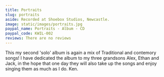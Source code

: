 ```yaml
---
title: Portraits
slug: portraits
aside: Recorded at Shoebox Studios, Newcastle.
image: static/images/portraits.jpg
paypal_name: Portraits - Album - CD
paypal_code: KWIL-002
reviews: There are no reviews
---
```

This my second 'solo' album is again a mix of Traditional and contemory songs! I have
dedicated the album to my three grandsons Alex, Ethan and Jack, in the hope that one
day they will also take up the songs and enjoy singing them as much as I do. Ken.
